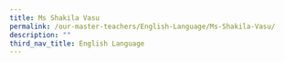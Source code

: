 ```yaml
---
title: Ms Shakila Vasu
permalink: /our-master-teachers/English-Language/Ms-Shakila-Vasu/
description: ""
third_nav_title: English Language
---
```


